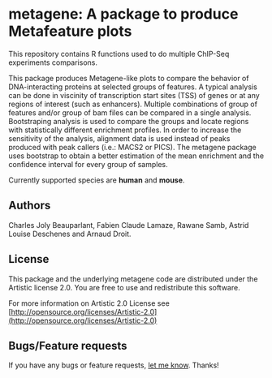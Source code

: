
metagene: A package to produce Metafeature plots
========================================================


This repository contains R functions used to do multiple ChIP-Seq experiments comparisons.

This package produces Metagene-like plots to compare the behavior of DNA-interacting proteins at selected groups of features. A typical analysis can be done in viscinity of transcription start sites (TSS) of genes or at any regions of interest (such as enhancers). Multiple combinations of group of features and/or group of bam files can be compared in a single analysis. Bootstraping analysis is used to compare the groups and locate regions with statistically different enrichment profiles. In order to increase the sensitivity of the analysis, alignment data is used instead of peaks produced with peak callers (i.e.: MACS2 or PICS). The metagene package uses bootstrap to obtain a better estimation of the mean enrichment and the confidence interval for every group of samples.

Currently supported species are **human** and **mouse**.

## Authors ##

Charles Joly Beauparlant, Fabien Claude Lamaze, Rawane Samb, Astrid Louise Deschenes and Arnaud Droit.

## License ##

This package and the underlying metagene code are distributed under the Artistic license 2.0. You are free to use and redistribute this software. 

For more information on Artistic 2.0 License see [http://opensource.org/licenses/Artistic-2.0](http://opensource.org/licenses/Artistic-2.0)

## Bugs/Feature requests ##

If you have any bugs or feature requests, [let me know](https://github.com/CharlesJB/metagene/issues). Thanks!
